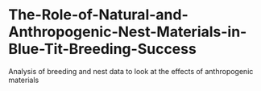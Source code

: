 # The-Role-of-Natural-and-Anthropogenic-Nest-Materials-in-Blue-Tit-Breeding-Success
Analysis of breeding and nest data to look at the effects of anthropogenic materials
